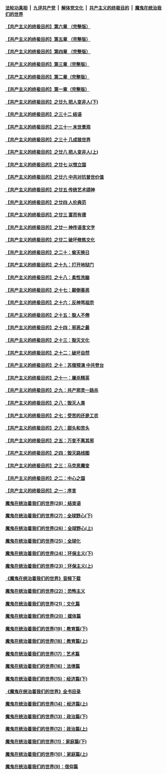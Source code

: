 

####  [法轮功真相](../../../../basic/blob/master/README.md?t=07081802) &nbsp;|&nbsp; [九评共产党](../../../../9ping.md/blob/master/README.md?t=07081802) &nbsp;|&nbsp; [解体党文化](../../../../jtdwh.md/blob/master/README.md?t=07081802)  &nbsp;|&nbsp; [共产主义的终极目的](../../../../gczydzjmd.md/blob/master/README.md?t=07081802) &nbsp;|&nbsp; [魔鬼在统治我们的世界](../../../../mgztzwmdsj.md/blob/master/README.md?t=07081802) 

#### [【共产主义的终极目的】第六章 （完整版）](../pages/nsc422/n11428913.md?t=07081802) 

#### [【共产主义的终极目的】第五章 （完整版）](../pages/nsc422/n11428912.md?t=07081802) 

#### [【共产主义的终极目的】第四章 （完整版）](../pages/nsc422/n11428907.md?t=07081802) 

#### [【共产主义的终极目的】第三章（完整版）](../pages/nsc422/n11428848.md?t=07081802) 

#### [【共产主义的终极目的】第二章（完整版）](../pages/nsc422/n11428831.md?t=07081802) 

#### [【共产主义的终极目的】第一章（完整版）](../pages/nsc422/n11417651.md?t=07081802) 

#### [【共产主义的终极目的】之廿九 把人变非人(下)](../pages/nsc422/n11344140.md?t=07081802) 

#### [【共产主义的终极目的】之三十二 结语](../pages/nsc422/n11360535.md?t=07081802) 

#### [【共产主义的终极目的】之三十一 末世景观](../pages/nsc422/n11351129.md?t=07081802) 

#### [【共产主义的终极目的】之三十 几成狼世界](../pages/nsc422/n11348280.md?t=07081802) 

#### [【共产主义的终极目的】之廿八 把人变非人(上)](../pages/nsc422/n11340492.md?t=07081802) 

#### [【共产主义的终极目的】之廿七 以恨立国](../pages/nsc422/n11336944.md?t=07081802) 

#### [【共产主义的终极目的】之廿六 中共对抗普世价值](../pages/nsc422/n11324785.md?t=07081802) 

#### [【共产主义的终极目的】之廿五 传统艺术颂神](../pages/nsc422/n11296396.md?t=07081802) 

#### [【共产主义的终极目的】之廿四 人伦典范](../pages/nsc422/n11296397.md?t=07081802) 

#### [【共产主义的终极目的】之廿三 富而有德](../pages/nsc422/n11283598.md?t=07081802) 

#### [【共产主义的终极目的】之廿一 神传语言文字](../pages/nsc422/n11263265.md?t=07081802) 

#### [【共产主义的终极目的】之廿二 破坏修炼文化](../pages/nsc422/n11245728.md?t=07081802) 

#### [【共产主义的终极目的】之二十：偷天换日](../pages/nsc422/n11238846.md?t=07081802) 

#### [【共产主义的终极目的】之十九：打开地狱门](../pages/nsc422/n11206376.md?t=07081802) 

#### [【共产主义的终极目的】之十八：柔性洗脑](../pages/nsc422/n11199994.md?t=07081802) 

#### [【共产主义的终极目的】之十七：颠倒善恶](../pages/nsc422/n11179782.md?t=07081802) 

#### [【共产主义的终极目的】之十六：反神骂祖宗](../pages/nsc422/n11166798.md?t=07081802) 

#### [【共产主义的终极目的】之十五：毁人不倦](../pages/nsc422/n11166792.md?t=07081802) 

#### [【共产主义的终极目的】之十四：邪恶之最](../pages/nsc422/n11150249.md?t=07081802) 

#### [【共产主义的终极目的】之十三：毁灭文化](../pages/nsc422/n11135227.md?t=07081802) 

#### [【共产主义的终极目的】之十二：破坏自然](../pages/nsc422/n11135214.md?t=07081802) 

#### [【共产主义的终极目的】之十：苏俄预演 中共登台](../pages/nsc422/n11118424.md?t=07081802) 

#### [【共产主义的终极目的】之十一：屠杀精英](../pages/nsc422/n11118442.md?t=07081802) 

#### [【共产主义的终极目的】之九：共产邪灵一路杀](../pages/nsc422/n11114139.md?t=07081802) 

#### [【共产主义的终极目的】之八：毁灭人类](../pages/nsc422/n11108503.md?t=07081802) 

#### [【共产主义的终极目的】之七：受苦的还是工农](../pages/nsc422/n11101809.md?t=07081802) 

#### [【共产主义的终极目的】之六：甜头和苦头](../pages/nsc422/n11096971.md?t=07081802) 

#### [【共产主义的终极目的】之五：万变不离其邪](../pages/nsc422/n11091285.md?t=07081802) 

#### [【共产主义的终极目的】之四：毁灭路线图](../pages/nsc422/n11086284.md?t=07081802) 

#### [【共产主义的终极目的】之三：马克思魔变](../pages/nsc422/n11061941.md?t=07081802) 

#### [【共产主义的终极目的】之二：中心之国](../pages/nsc422/n11047728.md?t=07081802) 

#### [【共产主义的终极目的】之一：序言](../pages/nsc422/n11086077.md?t=07081802) 

#### [魔鬼在统治着我们的世界(28)：结束语](../pages/nsc422/n10936246.md?t=07081802) 

#### [魔鬼在统治着我们的世界(27)：全球野心(下)](../pages/nsc422/n10928319.md?t=07081802) 

#### [魔鬼在统治着我们的世界(26)：全球野心(上)](../pages/nsc422/n10900318.md?t=07081802) 

#### [魔鬼在统治着我们的世界(25)：全球化](../pages/nsc422/n10788205.md?t=07081802) 

#### [魔鬼在统治着我们的世界(24)：环保主义(下)](../pages/nsc422/n10695307.md?t=07081802) 

#### [魔鬼在统治着我们的世界(23)：环保主义(上)](../pages/nsc422/n10688613.md?t=07081802) 

#### [《魔鬼在统治着我们的世界》音频下载](../pages/nsc422/n10635553.md?t=07081802) 

#### [魔鬼在统治着我们的世界(22)：恐怖主义](../pages/nsc422/n10614727.md?t=07081802) 

#### [魔鬼在统治着我们的世界(21)：文化篇](../pages/nsc422/n10597706.md?t=07081802) 

#### [魔鬼在统治着我们的世界(20)：媒体篇](../pages/nsc422/n10586579.md?t=07081802) 

#### [魔鬼在统治着我们的世界(19)：教育篇(下)](../pages/nsc422/n10564808.md?t=07081802) 

#### [魔鬼在统治着我们的世界(18)：教育篇(上)](../pages/nsc422/n10526970.md?t=07081802) 

#### [魔鬼在统治着我们的世界(17)：艺术篇](../pages/nsc422/n10499093.md?t=07081802) 

#### [魔鬼在统治着我们的世界(16)：法律篇](../pages/nsc422/n10485969.md?t=07081802) 

#### [魔鬼在统治着我们的世界(15)：经济篇(下)](../pages/nsc422/n10469975.md?t=07081802) 

#### [《魔鬼在统治着我们的世界》全书目录](../pages/nsc422/n10464261.md?t=07081802) 

#### [魔鬼在统治着我们的世界(14)：经济篇(上)](../pages/nsc422/n10457370.md?t=07081802) 

#### [魔鬼在统治着我们的世界(13)：政治篇(下)](../pages/nsc422/n10448270.md?t=07081802) 

#### [魔鬼在统治着我们的世界(12)：政治篇(上)](../pages/nsc422/n10444576.md?t=07081802) 

#### [魔鬼在统治着我们的世界(11)：家庭篇(下)](../pages/nsc422/n10440961.md?t=07081802) 

#### [魔鬼在统治着我们的世界(10)：家庭篇(上)](../pages/nsc422/n10435448.md?t=07081802) 

#### [魔鬼在统治着我们的世界(9)：信仰篇](../pages/nsc422/n10432159.md?t=07081802) 

